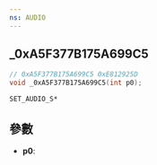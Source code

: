 ```yaml
---
ns: AUDIO
---
```

## _0xA5F377B175A699C5

```c
// 0xA5F377B175A699C5 0xE812925D
void _0xA5F377B175A699C5(int p0);
```

```
SET_AUDIO_S*
```

## 參數
* **p0**: 

